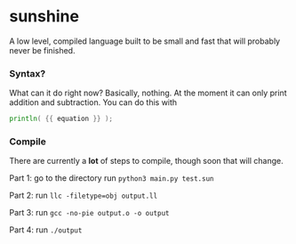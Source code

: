 # sunshine
A low level, compiled language built to be small and fast that will probably never be finished.

### Syntax?
What can it do right now?
Basically, nothing. At the moment it can only print addition and subtraction. You can do this with
```go
println( {{ equation }} );
```

### Compile
There are currently a __lot__ of steps to compile, though soon that will change.

Part 1:
    go to the directory
    run `python3 main.py test.sun`
    
Part 2:
    run `llc -filetype=obj output.ll`
    
Part 3:
    run `gcc -no-pie output.o -o output`
    
Part 4:
    run `./output`
